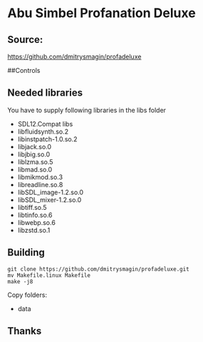 # Abu Simbel Profanation Deluxe

## Source: 

https://github.com/dmitrysmagin/profadeluxe

##Controls

## Needed libraries

You have to supply following libraries in the libs folder
- SDL12.Compat libs
- libfluidsynth.so.2
- libinstpatch-1.0.so.2
- libjack.so.0
- libjbig.so.0
- liblzma.so.5
- libmad.so.0
- libmikmod.so.3
- libreadline.so.8
- libSDL_image-1.2.so.0
- libSDL_mixer-1.2.so.0
- libtiff.so.5
- libtinfo.so.6
- libwebp.so.6
- libzstd.so.1
 
## Building

```
git clone https://github.com/dmitrysmagin/profadeluxe.git
mv Makefile.linux Makefile
make -j8
```
Copy folders:
- data

## Thanks


